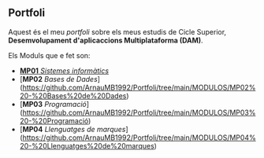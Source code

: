 ## Portfoli

Aquest és el meu *portfoli* sobre els meus estudis de Cicle Superior, **Desemvolupament d'aplicaccions Multiplataforma (DAM)**.

Els Moduls que e fet son:
- [**MP01** *Sistemes informàtics*](https://github.com/ArnauMB1992/Portfoli/tree/main/MODULOS/MP01%20-%20Sistemes%20informàtics) 
- [**MP02** *Bases de Dades*] (https://github.com/ArnauMB1992/Portfoli/tree/main/MODULOS/MP02%20-%20Bases%20de%20Dades)
- [**MP03** *Programació*] (https://github.com/ArnauMB1992/Portfoli/tree/main/MODULOS/MP03%20-%20Programació)
- [**MP04** *Llenguatges de marques*] (https://github.com/ArnauMB1992/Portfoli/tree/main/MODULOS/MP04%20-%20Llenguatges%20de%20marques)
